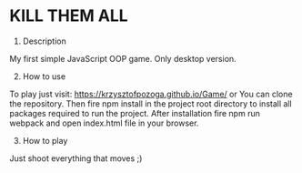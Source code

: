 # KILL THEM ALL

1. Description

My first simple JavaScript OOP game. Only desktop version.

2. How to use

To play just visit: https://krzysztofpozoga.github.io/Game/ or You can clone the repository. Then fire npm install in the project root directory to install all packages required to run the project. After installation fire npm run webpack and open index.html file in your browser.

3. How to play

Just shoot everything that moves ;)
